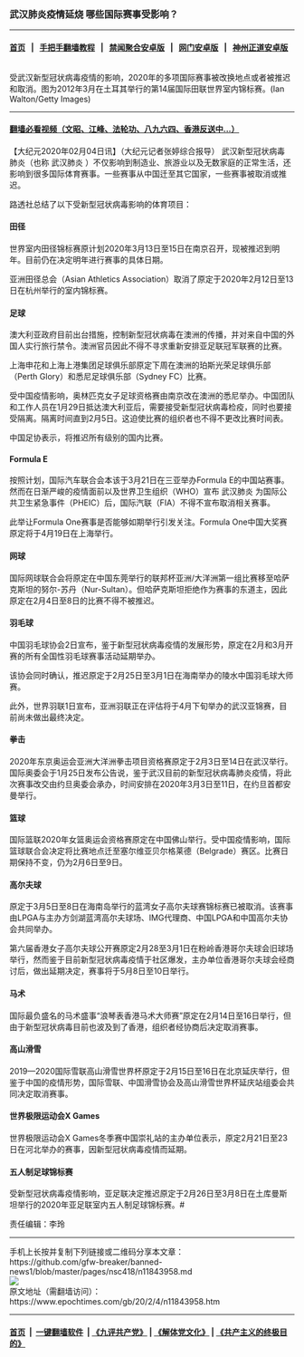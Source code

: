 ### 武汉肺炎疫情延烧 哪些国际赛事受影响？
------------------------

#### [首页](https://github.com/gfw-breaker/banned-news1/blob/master/README.md) &nbsp;&nbsp;|&nbsp;&nbsp; [手把手翻墙教程](https://github.com/gfw-breaker/guides/wiki) &nbsp;&nbsp;|&nbsp;&nbsp; [禁闻聚合安卓版](https://github.com/gfw-breaker/bn-android) &nbsp;&nbsp;|&nbsp;&nbsp; [网门安卓版](https://github.com/oGate2/oGate) &nbsp;&nbsp;|&nbsp;&nbsp; [神州正道安卓版](https://github.com/SzzdOgate/update) 



<div><img alt="" class="aligncenter wp-post-image" src="https://i.epochtimes.com/assets/uploads/2020/02/GettyImages-141137834-600x400.jpg"/>
<div class="red16 caption">
 <p>
  受武汉新型冠状病毒疫情的影响，2020年的多项国际赛事被改换地点或者被推迟和取消。图为2012年3月在土耳其举行的第14届国际田联世界室内锦标赛。(Ian Walton/Getty Images)
 </p>
</div>
</div><hr/>

#### [翻墙必看视频（文昭、江峰、法轮功、八九六四、香港反送中...）](https://github.com/gfw-breaker/banned-news1/blob/master/pages/link3.md)

<div><p>
 【大纪元2020年02月04日讯】（大纪元记者张婷综合报导）
 <ok href="https://www.epochtimes.com/gb/tag/%E6%AD%A6%E6%B1%89%E6%96%B0%E5%9E%8B%E5%86%A0%E7%8A%B6%E7%97%85%E6%AF%92.html">
  武汉新型冠状病毒
 </ok>
 肺炎（也称
 <ok href="https://www.epochtimes.com/gb/tag/%E6%AD%A6%E6%B1%89%E8%82%BA%E7%82%8E.html">
  武汉肺炎
 </ok>
 ）不仅影响到制造业、旅游业以及无数家庭的正常生活，还影响到很多国际体育赛事。一些赛事从中国迁至其它国家，一些赛事被取消或推迟。
</p>
<p>
 路透社总结了以下受新型冠状病毒影响的体育项目：
</p>
<h4>
 田径
</h4>
<p>
 世界室内田径锦标赛原计划2020年3月13日至15日在南京召开，现被推迟到明年。目前仍在决定明年进行赛事的具体日期。
</p>
<p>
 亚洲田径总会（Asian Athletics Association）取消了原定于2020年2月12日至13日在杭州举行的室内锦标赛。
</p>
<h4>
 足球
</h4>
<p>
 澳大利亚政府目前出台措施，控制新型冠状病毒在澳洲的传播，并对来自中国的外国人实行旅行禁令。澳洲官员因此不得不寻求重新安排亚足联冠军联赛的比赛。
</p>
<p>
 上海申花和上海上港集团足球俱乐部原定下周在澳洲的珀斯光荣足球俱乐部（Perth Glory）和悉尼足球俱乐部（Sydney FC）比赛。
</p>
<p>
 受中国疫情影响，奥林匹克女子足球资格赛由南京改在澳洲的悉尼举办。中国团队和工作人员在1月29日抵达澳大利亚后，需要接受新型冠状病毒检疫，同时也要接受隔离。隔离时间直到2月5日。这迫使比赛的组织者也不得不更改比赛时间表。
</p>
<p>
 中国足协表示，将推迟所有级别的国内比赛。
</p>
<h4>
 Formula E
</h4>
<p>
 按照计划，国际汽车联合会本该于3月21日在三亚举办Formula E的中国站赛事。然而在日渐严峻的疫情面前以及世界卫生组织（WHO）宣布
 <ok href="https://www.epochtimes.com/gb/tag/%E6%AD%A6%E6%B1%89%E8%82%BA%E7%82%8E.html">
  武汉肺炎
 </ok>
 为国际公共卫生紧急事件（PHEIC）后，国际汽联（FIA）不得不宣布取消相关赛事。
</p>
<p>
 此举让Formula One赛事是否能够如期举行引发关注。Formula One中国大奖赛原定将于4月19日在上海举行。
</p>
<h4>
 网球
</h4>
<p>
 国际网球联合会将原定在中国东莞举行的联邦杯亚洲/大洋洲第一组比赛移至哈萨克斯坦的努尔-苏丹（Nur-Sultan）。但哈萨克斯坦拒绝作为赛事的东道主，因此原定在2月4日至8日的比赛不得不被推迟。
</p>
<h4>
 羽毛球
</h4>
<p>
 中国羽毛球协会2日宣布，鉴于新型冠状病毒疫情的发展形势，原定在2月和3月开赛的所有全国性羽毛球赛事活动延期举办。
</p>
<p>
 该协会同时确认，推迟原定于2月25日至3月1日在海南举办的陵水中国羽毛球大师赛。
</p>
<p>
 此外，世界羽联1日宣布，亚洲羽联正在评估将于4月下旬举办的武汉亚锦赛，目前尚未做出最终决定。
</p>
<h4>
 拳击
</h4>
<p>
 2020年东京奥运会亚洲大洋洲拳击项目资格赛原定于2月3日至14日在武汉举行。国际奥委会于1月25日发布公告说，鉴于武汉目前的新型冠状病毒肺炎疫情，将此次赛事改交由约旦奥委会承办，时间安排在2020年3月3日至11日，在约旦首都安曼举行。
</p>
<h4>
 篮球
</h4>
<p>
 国际篮联2020年女篮奥运会资格赛原定在中国佛山举行。受中国疫情影响，国际篮球联合会决定将比赛地点迁至塞尔维亚贝尔格莱德（Belgrade）赛区。比赛日期保持不变，仍为2月6日至9日。
</p>
<h4>
 高尔夫球
</h4>
<p>
 原定于3月5日至8日在海南岛举行的蓝湾女子高尔夫球赛锦标赛已被取消。该赛事由LPGA与主办方剑湖蓝湾高尔夫球场、IMG代理商、中国LPGA和中国高尔夫协会共同举办。
</p>
<p>
 第六届香港女子高尔夫球公开赛原定2月28至3月1日在粉岭香港哥尔夫球会旧球场举行，然而鉴于目前新型冠状病毒疫情于社区爆发，主办单位香港哥尔夫球会经商讨后，做出延期决定，赛事将于5月8日至10日举行。
</p>
<h4>
 马术
</h4>
<p>
 国际最负盛名的马术盛事“浪琴表香港马术大师赛”原定在2月14日至16日举行，但由于新型冠状病毒目前也波及到了香港，组织者经协商后决定取消赛事。
</p>
<h4>
 高山滑雪
</h4>
<p>
 2019—2020国际雪联高山滑雪世界杯原定于2月15日至16日在北京延庆举行，但鉴于中国的疫情形势，国际雪联、中国滑雪协会及高山滑雪世界杯延庆站组委会共同决定取消赛事。
</p>
<h4>
 世界极限运动会X Games
</h4>
<p>
 世界极限运动会X Games冬季赛中国崇礼站的主办单位表示，原定2月21日至23日在河北举办的赛事，因新型冠状病毒疫情而延期。
</p>
<h4>
 五人制足球锦标赛
</h4>
<p>
 受新型冠状病毒疫情影响，亚足联决定推迟原定于2月26日至3月8日在土库曼斯坦举行的2020年亚足联室内五人制足球锦标赛。#
</p>
<p>
 责任编辑：李玲
</p>
</div>
<hr/>
手机上长按并复制下列链接或二维码分享本文章：<br/>
https://github.com/gfw-breaker/banned-news1/blob/master/pages/nsc418/n11843958.md <br/>
<a href='https://github.com/gfw-breaker/banned-news1/blob/master/pages/nsc418/n11843958.md'><img src='https://github.com/gfw-breaker/banned-news1/blob/master/pages/nsc418/n11843958.md.png'/></a> <br/>
原文地址（需翻墙访问）：https://www.epochtimes.com/gb/20/2/4/n11843958.htm


------------------------
#### [首页](https://github.com/gfw-breaker/banned-news1/blob/master/README.md) &nbsp;|&nbsp; [一键翻墙软件](https://github.com/gfw-breaker/nogfw/blob/master/README.md) &nbsp;| [《九评共产党》](https://github.com/gfw-breaker/9ping.md/blob/master/README.md#九评之一评共产党是什么) | [《解体党文化》](https://github.com/gfw-breaker/jtdwh.md/blob/master/README.md) | [《共产主义的终极目的》](https://github.com/gfw-breaker/gczydzjmd.md/blob/master/README.md)


<img src='http://gfw-breaker.win/banned-news/pages/nsc418/n11843958.md' width='0px' height='0px'/>